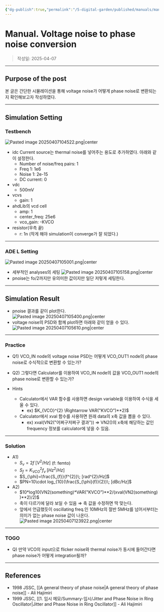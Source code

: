 ```yaml
---
{"dg-publish":true,"permalink":"/5-digital-garden/published/manuals/manual-voltage-noise-to-phase-noise-conversion/","tags":["phase_noise","voltage_noise","oscillator"],"created":"2025-04-07T10:38:36.095+09:00"}
---
```



# Manual. Voltage noise to phase noise conversion

> 작성일: 2025-04-07

----
## Purpose of the post
본 글은 간단한 시뮬레이션을 통해 voltage noise가 어떻게 phase noise로 변환되는지 확인해보고자 작성하였다.


---------
## Simulation Setting
### Testbench
![Pasted image 20250407104522.png|center](/img/user/0.%20TOOLS/00.%20Attechments/Pasted%20image%2020250407104522.png)
- idc Current source는 thermal noise를 넣어주는 용도로 추가하였다. 아래와 같이 설정한다.
	- Number of noise/freq pairs: 1
	- Freq 1: 1e6
	- Noise 1: 2e-15
	- DC current: 0
- vdc
	- 500mV
- vcvs
	- gain: 1
- ahdLib의 vcd cell
	- amp: 1
	- center_freq: 25e6
	- vco_gain: -KVCO
- resistor(우측 끝)
	- r: 1n (작게 해야 simulation이 converge가 잘 되었다.)


---------
### ADE L Setting
![Pasted image 20250407105001.png|center](/img/user/0.%20TOOLS/00.%20Attechments/Pasted%20image%2020250407105001.png)
- 세부적인 analyses의 세팅
![Pasted image 20250407105158.png|center](/img/user/0.%20TOOLS/00.%20Attechments/Pasted%20image%2020250407105158.png)
- pnoise는 fo/2까지만 유의미한 값이지만 일단 저렇게 세팅한다.

---------
## Simulation Result
- pnoise 결과를 같이 plot한다.
![Pasted image 20250407105400.png|center](/img/user/0.%20TOOLS/00.%20Attechments/Pasted%20image%2020250407105400.png)
- voltage noise의 PSD와 함께 plot하면 아래와 같이 얻을 수 있다.
![Pasted image 20250407105610.png|center](/img/user/0.%20TOOLS/00.%20Attechments/Pasted%20image%2020250407105610.png)

---------
### Practice
- Q1) VCO_IN node의 voltage noise PSD는 어떻게 VCO_OUT1 node의 phase noise로 수식적으로 변환할 수 있는가?

- Q2) 그렇다면 Calculator를 이용하여 VCO_IN node의 값을 VCO_OUT1 node의 phase noise로 변환할 수 있는가?

- Hints
	- Calculator에서 VAR 함수를 사용하면 design variable을 이용하여 수식을 세울 수 있다.
		- ex) $K_{VCO}^{2} \Rightarrow VAR("KVCO")**2)$
	- Calculator에서 xval 함수를 사용하면 원래 data의 x축 값을 뽑을 수 있다.
		- ex) xval(VN2("어쩌구저쩌구 결과")) $\Rightarrow$ VN2()의 x축에 해당하는 값인 frequency 정보를 calculator에 넣을 수 있음.

---------
### Solution
- A1)
	- $S_{v}=2f \; [V^{2}/Hz]$ (f: femto)
	- $S_{f}=K_{VCO}^{2} f_{v} \; [Hz^{2}/Hz]$
	- $S_{\phi}=\frac{S_{f}}{f^{2}}\; [rad^{2}/Hz]$
	- $PN=10\cdot log_{10}(\frac{S_{\phi}(f)}{2})\; [dBc/Hz]$
- A2) 
	- $10*log10(VN2(something)*VAR("KVCO")**2/(xval(VN2(something))**2)/2)$
	- 축이 다르기에 달라 보일 수 있음 $\Rightarrow$ 축 값을 수정하면 딱 맞는다.
	- 앞에서 언급했듯이 oscillating freq.인 10MHz의 절반 5MHz를 넘어서부터는 의미가 없는 phase noise 값이 나온다.
![Pasted image 20250407123922.png|center](/img/user/0.%20TOOLS/00.%20Attechments/Pasted%20image%2020250407123922.png)


---------
### TOGO
- Q) 만약 VCO의 input으로 flicker noise와 thermal noise가 동시에 들어간다면 phase noise가 어떻게 integration될까?

---------
## References
- 1998 JSSC, [[A general theory of phase noise\|A general theory of phase noise]] - Ali Hajimiri
- 1999 JSSC, [[1. 임시 메모/Summary-임시/Jitter and Phase Noise in Ring Oscillator\|Jitter and Phase Noise in Ring Oscillator]] - Ali Hajimiri